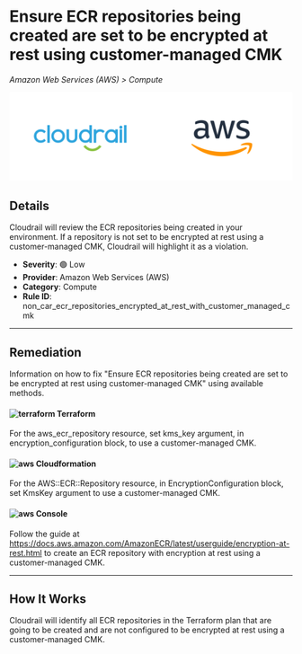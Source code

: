 # Ensure ECR repositories being created are set to be encrypted at rest using customer-managed CMK

*Amazon Web Services (AWS) > Compute*

![Cloudrail and Amazon Web Services (AWS) logos](../images/cloudrail_aws.png)

## Details
Cloudrail will review the ECR repositories being created in your environment. If a repository is not set to be encrypted at rest using a customer-managed CMK, Cloudrail will highlight it as a violation.

- **Severity**: 🟢 Low
- **Provider**: Amazon Web Services (AWS)
- **Category**: Compute
- **Rule ID**: non_car_ecr_repositories_encrypted_at_rest_with_customer_managed_cmk

---

## Remediation
Information on how to fix "Ensure ECR repositories being created are set to be encrypted at rest using customer-managed CMK" using available methods.


####  <img src="../_media/emojis/terraform.png" alt="terraform" width="20"/>  Terraform
For the aws_ecr_repository resource, set kms_key argument, in encryption_configuration block, to use a customer-managed CMK.








#### <img src="../_media/emojis/aws.png" alt="aws" width="20"/> Cloudformation
For the AWS::ECR::Repository resource, in EncryptionConfiguration block, set KmsKey argument to use a customer-managed CMK.



####  <img src="../_media/emojis/aws.png" alt="aws" width="20"/> Console
Follow the guide at <https://docs.aws.amazon.com/AmazonECR/latest/userguide/encryption-at-rest.html> to create an ECR repository with encryption at rest using a customer-managed CMK.




---

## How It Works
Cloudrail will identify all ECR repositories in the Terraform plan that are going to be created and are not configured to be encrypted at rest using a customer-managed CMK.